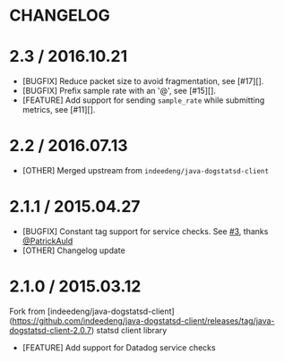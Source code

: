 # CHANGELOG

2.3 / 2016.10.21
================
* [BUGFIX] Reduce packet size to avoid fragmentation, see [#17][].
* [BUGFIX] Prefix sample rate with an '@', see [#15][].
* [FEATURE] Add support for sending `sample_rate` while submitting metrics, see [#11][].

2.2 / 2016.07.13
================
* [OTHER] Merged upstream from `indeedeng/java-dogstatsd-client`

2.1.1 / 2015.04.27
==================
* [BUGFIX] Constant tag support for service checks. See [#3][], thanks [@PatrickAuld][]
* [OTHER] Changelog update

2.1.0 / 2015.03.12
==================
Fork from [indeedeng/java-dogstatsd-client] (https://github.com/indeedeng/java-dogstatsd-client/releases/tag/java-dogstatsd-client-2.0.7) statsd client library
* [FEATURE] Add support for Datadog service checks


<!--- The following link definition list is generated by PimpMyChangelog --->
[#3]: https://github.com/DataDog/java-dogstatsd-client/issues/3
[@PatrickAuld]: https://github.com/PatrickAuld
